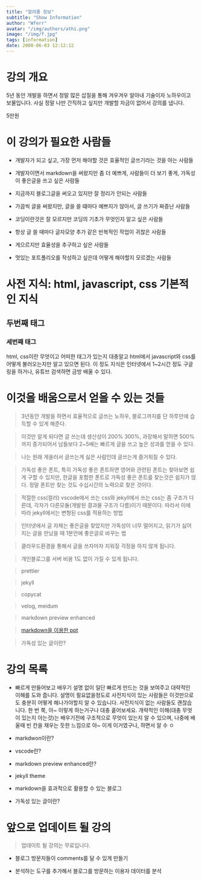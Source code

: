 ```yaml
---
title: "알려줄 정보"
subtitle: "Show Information"
author: "Wferr"
avatar: "/img/authors/athi.png"
image: "/img/f.jpg"
tags: [information]
date: 2000-06-03 12:12:12
---
```


# 강의 개요

5년 동안 개발을 하면서 정말 많은 삽질을 통해 겨우겨우 알아내 기술이자 노하우이고 보물입니다.
사실 정말 나만 간직하고 싶지만 개발할 자금이 없어서 강의를 냅니다.

5만원

# 이 강의가 필요한 사람들

- 개발자가 되고 싶고, 가장 먼저 해야할 것은 효율적인 글쓰기라는 것을 아는 사람들

- 개발자이면서 markdown을 써왔지만 좀 더 예쁘게, 사람들이 더 보기 좋게, 가독성이 좋은글을 쓰고 싶은 사람들

- 지금까지 블로그글을 써오고 있지만 잘 정리가 안되는 사람들

- 가끔씩 글을 써왔지만, 글을 쓸 떄마다 예쁘지가 않아서, 글 쓰기가 짜증난 사람들

- 코딩이란것은 잘 모르지만 코딩의 기초가 무엇인지 알고 싶은 사람들

- 항상 글 쓸 때마다 글자모양 추가 같은 반복적인 작업이 귀찮은 사람들

- 게으르지만 효율성을 추구하고 싶은 사람들

- 멋있는 포트폴리오를 작성하고 싶은데 어떻게 해야할지 모르겠는 사람들

# 사전 지식: html, javascript, css 기본적인 지식

## 두번째 태그

### 세번째 태그

html, css이란 무엇이고 어떠한 태그가 있는지 대충알고 html에서 javascript와 css를 어떻게 불러오는지만 알고 있으면 된다.
이 정도 지식은 인터넷에서 1~2시간 정도 구글링을 하거나, 유튜브 검색하면 금방 배울 수 있다.

# 이것을 배움으로서 얻을 수 있는 것들

> 3년동안 개발을 하면서 효율적으로 글쓰는 노하우, 블로그까지를 단 하루만에 습득할 수 있게 해준다.

> 이것만 알게 되다면 글 쓰는데 생산성이 200% 300%, 과장해서 말하면 500%까지 증가되어서 남들보다 2~5배는 빠르게 글을 쓰고 높은 성과를 얻을 수 있다.

> 나는 원래 게을러서 글쓰는게 싫은 사람인데 글쓰는게 즐거워질 수 있다.

> 가독성 좋은 폰트, 특히 가독성 좋은 폰트하면 영어와 관련된 폰트는 찾아보면 쉽게 구할 수 있지만, 한글을 포함한 폰트로 가독성 좋은 폰트를 찾는것은 쉽지가 않다. 정말 폰트만 찾는 것도 수십시간의 노력으로 찾은 것이다.

> 적절한 css(컬러) vscode에서 쓰는 css와 jekyll에서 쓰는 css는 좀 구조가 다른데, 각자가 다른모듈(개발된 결과물 구조가 다름)이기 때문이다. 따라서 이에 따라 jekyll에서는 변형된 css를 적용하는 방법

> 인터넷에서 글 자체는 좋은글을 찾았지만 가독성이 너무 떨어지고, 읽기가 싫어지는 글을 만났을 때 1분안에 좋은글로 바꾸는 법

> 클라우드환경을 통해서 글을 쓰자마자 지워질 걱정을 하지 않게 됩니다.

> 개인블로그를 서버 비용 1도 없이 가질 수 있게 됩니다.

> prettier

> jekyll

> copycat

> velog, meidum

> markdown preview enhanced

> [markdown을 이용한 ppt](https://slides.com/)

> 가독성 있는 글이란?

# 강의 목록

- 빠르게 만들어보고 배우기
  설명 없이 일단 빠르게 만드는 것을 보여주고 대략적인 이해를 도와 줍니다.
  설명이 필요없을정도로 사전지식이 있는 사람들은 이것만으로도 충분히 어떻게 해나가야할지 알 수 있습니다.
  사전지식이 없는 사람들도 괜찮습니다. 한 번 쭉, 아~ 이렇게 하는거구나 대충 훝어보세요.
  개략적인 이해(대충 무엇이 있는지 아는것)는 배우기전에 구조적으로 무엇이 있는지 알 수 있으며, 나중에 배울때 빈 칸을 채우는 듯한 느낌으로 아~ 이게 이거였구나, 하면서 알 수 ㅇ

- markdwon이란?

- vscode란?

- markdown preview enhanced란?

- jekyll theme

- markdown을 효과적으로 활용할 수 있는 블로그

- 가독성 있는 글이란?

# 앞으로 업데이트 될 강의

> 업데이트 될 강의는 무료입니다.

- 블로그 방문자들이 comments를 달 수 있게 만들기

- 분석하는 도구를 추가해서 블로그를 방문하는 이용자 데이터를 분석

